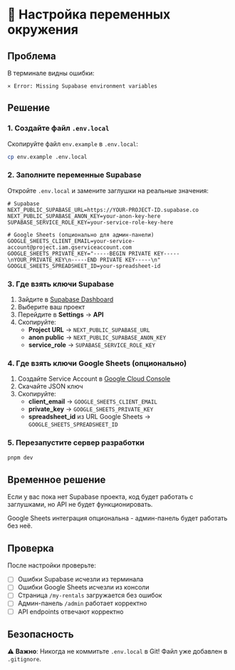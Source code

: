 # 🚀 Настройка переменных окружения

## Проблема
В терминале видны ошибки:
```
⨯ Error: Missing Supabase environment variables
```

## Решение

### 1. Создайте файл `.env.local`

Скопируйте файл `env.example` в `.env.local`:

```bash
cp env.example .env.local
```

### 2. Заполните переменные Supabase

Откройте `.env.local` и замените заглушки на реальные значения:

```env
# Supabase
NEXT_PUBLIC_SUPABASE_URL=https://YOUR-PROJECT-ID.supabase.co
NEXT_PUBLIC_SUPABASE_ANON_KEY=your-anon-key-here
SUPABASE_SERVICE_ROLE_KEY=your-service-role-key-here

# Google Sheets (опционально для админ-панели)
GOOGLE_SHEETS_CLIENT_EMAIL=your-service-account@project.iam.gserviceaccount.com
GOOGLE_SHEETS_PRIVATE_KEY="-----BEGIN PRIVATE KEY-----\nYOUR_PRIVATE_KEY\n-----END PRIVATE KEY-----\n"
GOOGLE_SHEETS_SPREADSHEET_ID=your-spreadsheet-id
```

### 3. Где взять ключи Supabase

1. Зайдите в [Supabase Dashboard](https://supabase.com/dashboard)
2. Выберите ваш проект
3. Перейдите в **Settings** → **API**
4. Скопируйте:
   - **Project URL** → `NEXT_PUBLIC_SUPABASE_URL`
   - **anon public** → `NEXT_PUBLIC_SUPABASE_ANON_KEY`
   - **service_role** → `SUPABASE_SERVICE_ROLE_KEY`

### 4. Где взять ключи Google Sheets (опционально)

1. Создайте Service Account в [Google Cloud Console](https://console.cloud.google.com/)
2. Скачайте JSON ключ
3. Скопируйте:
   - **client_email** → `GOOGLE_SHEETS_CLIENT_EMAIL`
   - **private_key** → `GOOGLE_SHEETS_PRIVATE_KEY`
   - **spreadsheet_id** из URL Google Sheets → `GOOGLE_SHEETS_SPREADSHEET_ID`

### 5. Перезапустите сервер разработки

```bash
pnpm dev
```

## Временное решение

Если у вас пока нет Supabase проекта, код будет работать с заглушками, но API не будет функционировать.

Google Sheets интеграция опциональна - админ-панель будет работать без неё.

## Проверка

После настройки проверьте:
- [ ] Ошибки Supabase исчезли из терминала
- [ ] Ошибки Google Sheets исчезли из консоли
- [ ] Страница `/my-rentals` загружается без ошибок
- [ ] Админ-панель `/admin` работает корректно
- [ ] API endpoints отвечают корректно

## Безопасность

⚠️ **Важно**: Никогда не коммитьте `.env.local` в Git!
Файл уже добавлен в `.gitignore`.
